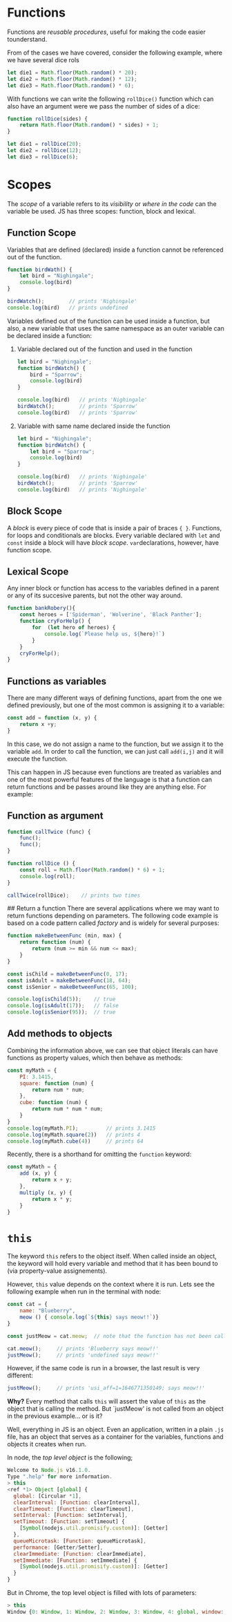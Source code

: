 # Functions

Functions are *reusable procedures*, useful for making the code easier tounderstand.

From of the cases we have covered, consider the following example, where we have several dice rols
```js
let die1 = Math.floor(Math.random() * 20);
let die2 = Math.floor(Math.random() * 12);
let die3 = Math.floor(Math.random() * 6);
```

With functions we can write the following `rollDice()` function which can also have an argument were we pass the number of sides of a dice:
```js
function rollDice(sides) {
    return Math.floor(Math.random() * sides) + 1;
}

let die1 = rollDice(20); 
let die2 = rollDice(12); 
let die3 = rollDice(6);
```

# Scopes

The *scope* of a variable refers to its *visibility* or *where in the code* can the variable be used. JS has three scopes: function, block and lexical.

## Function Scope
Variables that are defined (declared) inside a function cannot be referenced out of the function.
```js
function birdWath() {
    let bird = "Nighingale";
    console.log(bird)
}

birdWatch();        // prints 'Nighingale'
console.log(bird)   // prints undefined
```
Variables defined out of the function can be used inside a function, but also, a new variable that uses the same namespace as an outer variable can be declared inside a function:

1. Variable declared out of the function and used in the function
    ```js
    let bird = "Nighingale";
    function birdWatch() {
        bird = "Sparrow";
        console.log(bird)
    }

    console.log(bird)   // prints 'Nighingale'
    birdWatch();        // prints 'Sparrow'
    console.log(bird)   // prints 'Sparrow'
    ```
2. Variable with same name declared inside the function
    ```js
    let bird = "Nighingale";
    function birdWatch() {
        let bird = "Sparrow";
        console.log(bird)
    }

    console.log(bird)   // prints 'Nighingale'
    birdWatch();        // prints 'Sparrow'
    console.log(bird)   // prints 'Nighingale'
    ```
    
## Block Scope
A *block* is every piece of code that is inside a pair of braces `{ }`. Functions, for loops and conditionals are blocks. Every variable declared with `let` and `const` inside a block will have *block scope*. `var`declarations, however, have function scope.

## Lexical Scope
Any inner block or function has access to the variables defined in a parent or any of its succesive parents, but not the other way around.

```js
function bankRobery(){
    const heroes = ['Spiderman', 'Wolverine', 'Black Panther'];
    function cryForHelp() {
        for  (let hero of heroes) {
            console.log(`Please help us, ${hero}!`)
        }
    }
    cryForHelp();
}
```

## Functions as variables
There are many different ways of defining functions, apart from the one we defined previously, but one of the most common is assigning it to a variable:
```js
const add = function (x, y) {
    return x +y;
}
```
In this case, we do not assign a name to the function, but we assign it to the variable `add`. In order to call the function, we can just call `add(i,j)` and it will execute the function.

This can happen in JS because even functions are treated as variables and one of the most powerful features of the language is that a function can return functions and be passes around like they are anything else. For example:

## Function as argument
```js
function callTwice (func) {
    func();
    func();
}

function rollDice () {
    const roll = Math.floor(Math.random() * 6) + 1;
    console.log(roll);
}

callTwice(rollDice);    // prints two times
```
## Return a function
There are several applications where we may want to return functions depending on parameters. The following code example is based on a code pattern called *factory* and is widely for several purposes:
```js
function makeBetweenFunc (min, max) {
    return function (num) {
        return (num >= min && num <= max);
    }
}

const isChild = makeBetweenFunc(0, 17);
const isAdult = makeBetweenFunc(18, 64);
const isSenior = makeBetweenFunc(65, 100);

console.log(isChild(5));    // true
console.log(isAdult(17));   // false
console.log(isSenior(95));  // true
```

## Add methods to objects
Combining the information above, we can see that object literals can have functions as property values, which then behave as methods:
```js
const myMath = {
    PI: 3.1415,
    square: function (num) {
        return num * num;
    },
    cube: function (num) {
        return num * num * num;
    }
}
console.log(myMath.PI);         // prints 3.1415
console.log(myMath.square(2))   // prints 4
console.log(myMath.cube(4))     // prints 64
```

Recently, there is a shorthand for omitting the `function` keyword:
```js
const myMath = {
    add (x, y) {
        return x + y;
    },
    multiply (x, y) {
        return x * y;
    }
}
```

# `this`
The keyword `this` refers to the object itself. When called inside an object, the keyword will hold every variable and method that it has been bound to (via property-value assignements).

However, `this` value depends on the context where it is run. Lets see the following example when run in the terminal with node:
```js
const cat = {
    name: "Blueberry",
    meow () { console.log(`${this} says meow!!`)}
}

const justMeow = cat.meow;  // note that the function has not been called!

cat.meow();     // prints 'Blueberry says meow!!'
justMeow();     // prints 'undefined says meow!!'
```
However, if the same code is run in a browser, the last result is very different:
```js
justMeow();     // prints 'usi_aff=1=1646771350149; says meow!!'
```

**Why?**
Every method that calls `this` will assert the value of `this` as the object that is calling the method. But `justMeow' is not called from an object in the previous example... or is it?

Well, everything in JS is an object. Even an application, written in a plain `.js` file, has an object that serves as a container for the variables, functions and objects it creates when run.

In node, the *top level object* is the following;
```js
Welcome to Node.js v16.1.0.
Type ".help" for more information.
> this
<ref *1> Object [global] {
  global: [Circular *1],
  clearInterval: [Function: clearInterval],
  clearTimeout: [Function: clearTimeout],
  setInterval: [Function: setInterval],
  setTimeout: [Function: setTimeout] {
    [Symbol(nodejs.util.promisify.custom)]: [Getter]
  },
  queueMicrotask: [Function: queueMicrotask],
  performance: [Getter/Setter],
  clearImmediate: [Function: clearImmediate],
  setImmediate: [Function: setImmediate] {
    [Symbol(nodejs.util.promisify.custom)]: [Getter]
  }
}
```

But in Chrome, the top level object is filled with lots of parameters:
```js 
> this
Window {0: Window, 1: Window, 2: Window, 3: Window, 4: global, window: Window, self: Window, document: document, name: 'usi_aff=1=1646771350149;', location: Location, …}
```